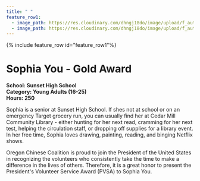 ```yaml
---
title: " "
feature_row1:
  - image_path: https://res.cloudinary.com/dhngj18do/image/upload/f_auto,q_auto/v1/images/pvsa/2024_Sophia_You
  - image_path: https://res.cloudinary.com/dhngj18do/image/upload/f_auto,q_auto/v1/images/activities/year_2024
---
```


{% include feature_row id="feature_row1"%}

# Sophia You - Gold Award

**School: Sunset High School**  
**Category: Young Adults (16-25)**  
**Hours: 250**  

Sophia is a senior at Sunset High School. If shes not at school or on an emergency Target grocery run, you can usually find her at Cedar Mill Community Library - either hunting for her next read, cramming for her next test, helping the circulation staff, or dropping off supplies for a library event. In her free time, Sophia loves drawing, painting, reading, and binging Netflix shows.

Oregon Chinese Coalition is proud to join the President of the United States in recognizing the volunteers who consistently take the time to make a difference in the lives of others. Therefore, it is a great honor to present the President's Volunteer Service Award (PVSA) to Sophia You.
